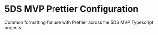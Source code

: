 # 5DS MVP Prettier Configuration
Common formatting for use with Prettier across the 5DS MVP Typescript projects.
